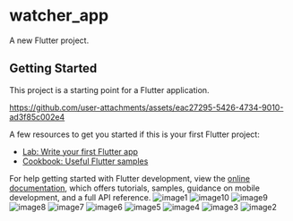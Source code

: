 # watcher_app

A new Flutter project.

## Getting Started

This project is a starting point for a Flutter application.


https://github.com/user-attachments/assets/eac27295-5426-4734-9010-ad3f85c002e4


A few resources to get you started if this is your first Flutter project:

- [Lab: Write your first Flutter app](https://docs.flutter.dev/get-started/codelab)
- [Cookbook: Useful Flutter samples](https://docs.flutter.dev/cookbook)

For help getting started with Flutter development, view the
[online documentation](https://docs.flutter.dev/), which offers tutorials,
samples, guidance on mobile development, and a full API reference.
![image1](https://github.com/user-attachments/assets/883e1fa9-1ca3-41a8-80b4-7aee7996f7c9)
![image10](https://github.com/user-attachments/assets/95daa330-88ae-46a1-9ed8-a6a369dbae06)
![image9](https://github.com/user-attachments/assets/7d89195a-abde-4ec9-af52-625fb3beb46c)
![image8](https://github.com/user-attachments/assets/749665fc-ab3a-407c-ba99-e75bb2d4e165)
![image7](https://github.com/user-attachments/assets/f5c3aa89-c6b4-49fd-9f06-56852195735f)
![image6](https://github.com/user-attachments/assets/d2ee71b2-8f6b-4225-91f6-05b626b7279e)
![image5](https://github.com/user-attachments/assets/5c62f6c4-1e38-47d7-b2ff-cf72a5d151aa)
![image4](https://github.com/user-attachments/assets/33d515de-576d-4ec7-9d12-48decc0953f2)
![image3](https://github.com/user-attachments/assets/b9811346-99f0-4a47-9951-38eee098011c)
![image2](https://github.com/user-attachments/assets/8690c33f-295d-46f1-8350-b84cc39621a5)
